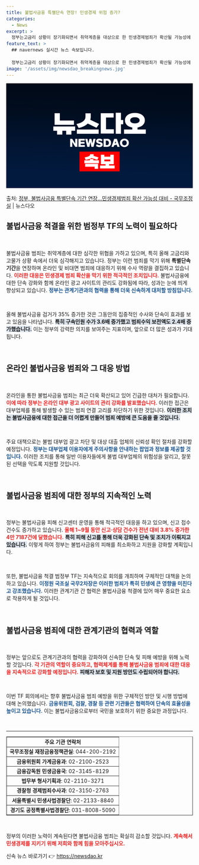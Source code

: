 ```yaml
---
title: 불법사금융 특별단속 연장! 민생경제 위험 증가?
categories:
  - News
excerpt: >
  정부는고금리 상황이 장기화되면서 취약계층을 대상으로 한 민생경제범죄가 확산될 가능성에 대비해, 당초 오는 1…
feature_text: >
  ## navernews 실시간 뉴스 속보입니다.

  정부는고금리 상황이 장기화되면서 취약계층을 대상으로 한 민생경제범죄가 확산될 가능성에 대비해, 당초 오는 1…
image: '/assets/img/newsdao_breakingnews.jpg'
---
```


![뉴스다오 속보](/assets/img/newsdao_breakingnews.jpg)

<p>출처: <a href="https://newsdao.kr/2284" rel="dofollow">정부, 불법사금융 특별단속 기간 연장…민생경제범죄 확산 가능성 대비 - 국무조정실</a> | 뉴스다오</p>

<h2 data-ke-size="size26">불법사금융 척결을 위한 범정부 TF의 노력이 필요하다</h2>

<p data-ke-size="size16">&nbsp;</p>

불법사금융 범죄는 취약계층에 대한 심각한 위협을 가하고 있으며, 특히 올해 고금리와 고물가 상황 속에서 더욱 심각해지고 있습니다. 정부는 이런 범죄를 막기 위해 **특별단속 기간**을 연장하며 온라인 및 비대면 범죄에 대응하기 위해 수사 역량을 결집하고 있습니다. <b><span style="color: #ee2323;">이러한 대응은 민생경제 범죄 확산을 막기 위한 적극적인 조치입니다.</span></b> 불법사금융에 대한 단속 강화와 함께 온라인 광고 사이트의 관리도 강화됨에 따라, 성과는 눈에 띄게 향상되고 있습니다. <b><span style="color: #1a5490;">정부는 관계기관과의 협력을 통해 더욱 신속하게 대처할 방침입니다.</span></b> 

<p data-ke-size="size16">&nbsp;</p>

올해 불법사금융 검거가 35% 증가한 것은 그동안의 집중적인 수사와 단속이 효과를 보고 있음을 나타냅니다. <b><span style="background-color: #21538527;">특히 구속인원 수가 3.6배 증가했고 범죄수익 보전액도 2.4배 증가했습니다.</span></b> 이는 정부의 강력한 의지를 보여주는 지표이며, 앞으로 더 많은 성과가 기대됩니다. 

<p data-ke-size="size16">&nbsp;</p>

<h2 data-ke-size="size26">온라인 불법사금융 범죄와 그 대응 방법</h2>

<p data-ke-size="size16">&nbsp;</p>

온라인을 통한 불법사금융 범죄는 최근 더욱 확산되고 있어 긴급한 대처가 필요합니다. <b><span style="color: #ee2323;">이에 따라 정부는 온라인 대부 광고 사이트의 관리 강화를 발표했습니다.</span></b> 이러한 접근은 대부업체를 통해 발생할 수 있는 범죄 연결 고리를 차단하기 위한 것입니다. <b><span style="background-color: #21538527;">이러한 조치는 불법사금융에 대한 접근을 더 어렵게 만들어 범죄 예방에 큰 도움을 줄 것입니다.</span></b> 

<p data-ke-size="size16">&nbsp;</p>

주요 대책으로는 불법 대부업 광고 차단 및 대상 대출 업체의 신뢰성 확인 절차를 강화할 예정입니다. <b><span style="color: #1a5490;">정부는 대부업체 이용자에게 주의사항을 안내하는 팝업과 정보를 제공할 것입니다.</span></b> 이러한 조치를 통해 일반 이용자들에게 불법 대부업체의 위험성을 알리고, 잘못된 선택을 막도록 지원할 것입니다. 

<p data-ke-size="size16">&nbsp;</p>

<h2 data-ke-size="size26">불법사금융 범죄에 대한 정부의 지속적인 노력</h2>

<p data-ke-size="size16">&nbsp;</p>

정부는 불법사금융 피해 신고센터 운영을 통해 적극적인 대응을 하고 있으며, 신고 접수 건수도 증가하고 있습니다. <b><span style="color: #ee2323;">올해 1~9월 동안 신고·상담 건수가 전년 대비 3.8% 증가한 4만 7187건에 달했습니다.</span></b> <b><span style="background-color: #21538527;">특히 피해 신고를 통해 더욱 강화된 단속 및 조치가 이뤄지고 있습니다.</span></b> 이렇게 하여 정부는 불법사금융의 피해를 최소화하고 지원을 강화할 계획입니다. 

<p data-ke-size="size16">&nbsp;</p>

또한, 불법사금융 척결 범정부 TF는 지속적으로 회의를 개최하며 구체적인 대책을 논의하고 있습니다. <b><span style="color: #1a5490;">이정원 국조실 국무2차장은 이러한 범죄가 특히 민생에 큰 영향을 미친다고 강조했습니다.</span></b> 이러한 관계기관 간 협력은 불법사금융 척결에 있어 매우 중요한 요소로 작용하게 될 것입니다.

<p data-ke-size="size16">&nbsp;</p>

<h2 data-ke-size="size26">불법사금융 범죄에 대한 관계기관의 협력과 역할</h2>

<p data-ke-size="size16">&nbsp;</p>

정부는 앞으로도 관계기관과의 협력을 강화하여 신속한 단속 및 피해 예방을 위해 노력할 것입니다. <b><span style="color: #ee2323;">각 기관의 역할이 중요하고, 협력체계를 통해 불법사금융 범죄에 대한 대응을 지속적으로 강화할 예정입니다.</span></b> <b><span style="background-color: #21538527;">피해자 보호 및 지원 방안도 수립되어야 합니다.</span></b> 

<p data-ke-size="size16">&nbsp;</p>

이번 TF 회의에서는 향후 불법사금융 범죄 예방을 위한 구체적인 방안 및 시행 방법에 대해 논의했습니다. <b><span style="color: #1a5490;">금융위원회, 검찰, 경찰 등 관련 기관들은 협력하여 단속의 효율성을 높이고 있습니다.</span></b> 이는 불법사금융으로부터 국민을 보호하기 위한 중요한 과정입니다. 

<p data-ke-size="size16">&nbsp;</p>

<hr>

<table style="width: 100%; border-collapse: collapse;" border="1">
<tr>
<td style="text-align: center; height: 17px;"><b>주요 기관 연락처</b></td>
</tr>
<tr>
<td style="text-align: center; height: 17px;"><b>국무조정실 재정금융정책관실</b>: 044-200-2192</td>
</tr>
<tr>
<td style="text-align: center; height: 17px;"><b>금융위원회 가계금융과</b>: 02-2100-2523</td>
</tr>
<tr>
<td style="text-align: center; height: 17px;"><b>금융감독원 민생금융국</b>: 02-3145-8129</td>
</tr>
<tr>
<td style="text-align: center; height: 17px;"><b>법무부 형사기획과</b>: 02-2110-3271</td>
</tr>
<tr>
<td style="text-align: center; height: 17px;"><b>경찰청 경제범죄수사과</b>: 02-3150-2763</td>
</tr>
<tr>
<td style="text-align: center; height: 17px;"><b>서울특별시 민생사법경찰단</b>: 02-2133-8840</td>
</tr>
<tr>
<td style="text-align: center; height: 17px;"><b>경기도 공정특별사법경찰단</b>: 031-8008-5090</td>
</tr>
</table>

<p data-ke-size="size16">&nbsp;</p>

정부의 이러한 노력이 계속된다면 불법사금융 범죄는 확실히 감소할 것입니다. <b><span style="color: #ee2323;">계속해서 민생경제를 지키기 위해 저희와 함께 힘을 모아주십시오.</span></b> 

신속 뉴스 바로가기 👉 <a href="https://newsdao.kr" rel="dofollow">https://newsdao.kr</a>


